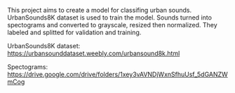 This project aims to create a model for classifing urban sounds. UrbanSounds8K dataset is used to train the model. 
Sounds turned into spectograms and converted to grayscale, resized then normalized. They labeled and splitted for validation and training.

UrbanSounds8K dataset:
https://urbansounddataset.weebly.com/urbansound8k.html

Spectograms:
https://drive.google.com/drive/folders/1xey3vAVNDjWxnSfhuUsf_5dGANZWmCog 
